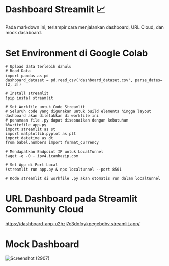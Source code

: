 # Dashboard Streamlit 📈
Pada markdown ini, terlampir cara menjalankan dashboard, URL Cloud, dan mock dashboard.

# Set Environment di Google Colab
```
# Upload data terlebih dahulu
# Read Data
import pandas as pd
dashboard_dataset = pd.read_csv('dashboard_dataset.csv', parse_dates=[2, 3])

# Install streamlit
!pip instal streamlit

# Set Workfile untuk Code Streamlit
# Seluruh code yang digunakan untuk build elements hingga layout dashboard akan diletakkan di workfile ini
# penamaan file .py dapat disesuaikan dengan kebutuhan
%%writefile app.py 
import streamlit as st
import matplotlib.pyplot as plt
import datetime as dt
from babel.numbers import format_currency

# Mendapatkan Endpoint IP untuk LocalTunnel
!wget -q -O - ipv4.icanhazip.com

# Set App di Port Local
!streamlit run app.py & npx localtunnel --port 8501

# Kode streamlit di workfile .py akan otomatis run dalam localtunnel
```

# URL Dashboard pada Streamlit Community Cloud 
https://dashboard-app-u2hzj7c3dofxykpegebdbv.streamlit.app/

# Mock Dashboard
![Screenshot (2907)](https://github.com/raflidzaky/dashboard-streamlit/assets/104545005/4b839849-dfba-4c9d-a10a-d8e457b80655)
